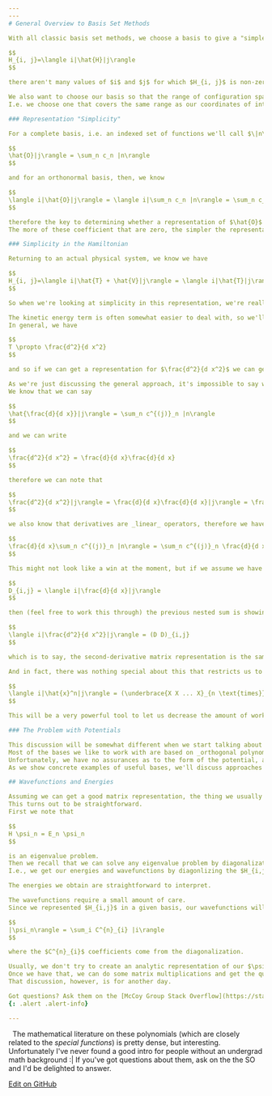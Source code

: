 ```yaml
---
---
# General Overview to Basis Set Methods

With all classic basis set methods, we choose a basis to give a "simple" representation of our system.

$$
H_{i, j}=\langle i|\hat{H}|j\rangle
$$

there aren't many values of $i$ and $j$ for which $H_{i, j}$ is non-zero. Equivalently, for _most_ values of $i$ and $j$, $H_{i, j} = 0$.

We also want to choose our basis so that the range of configuration space that's relevant for our problem is also well-described by our basis.
I.e. we choose one that covers the same range as our coordinates of interest.

### Representation "Simplicity"

For a complete basis, i.e. an indexed set of functions we'll call $\|n\rangle$, we know _a priori_ that given an operator $\hat{O}$ there's a set of coefficients $$ \{ c_n \} $$ such that

$$
\hat{O}|j\rangle = \sum_n c_n |n\rangle
$$

and for an orthonormal basis, then, we know

$$
\langle i|\hat{O}|j\rangle = \langle i|\sum_n c_n |n\rangle = \sum_n c_n  \langle i|n\rangle = c_i
$$

therefore the key to determining whether a representation of $\hat{O}$ is simple or not is determining how many of the $$ \{ c_n \} $$ are non-zero.
The more of these coefficient that are zero, the simpler the representation.

### Simplicity in the Hamiltonian

Returning to an actual physical system, we know we have

$$
H_{i, j}=\langle i|\hat{T} + \hat{V}|j\rangle = \langle i|\hat{T}|j\rangle + \langle i|\hat{V}|j\rangle
$$

So when we're looking at simplicity in this representation, we're really asking about the simplicity of the representations of $\hat{T}$ and $\hat{V}$.

The kinetic energy term is often somewhat easier to deal with, so we'll start there.
In general, we have

$$
T \propto \frac{d^2}{d x^2}
$$

and so if we can get a representation for $\frac{d^2}{d x^2}$ we can get one for $\hat{T}$ essentially for free.

As we're just discussing the general approach, it's impossible to say whether or not this representation will be simple, but we can make use of a nice property of matrix representations when computing it.
We know that we can say

$$
\hat{\frac{d}{d x}}|j\rangle = \sum_n c^{(j)}_n |n\rangle
$$

and we can write

$$
\frac{d^2}{d x^2} = \frac{d}{d x}\frac{d}{d x}
$$

therefore we can note that

$$
\frac{d^2}{d x^2}|j\rangle = \frac{d}{d x}\frac{d}{d x}|j\rangle = \frac{d}{d x}\sum_n c^(j)_n |n\rangle
$$

we also know that derivatives are _linear_ operators, therefore we have

$$
\frac{d}{d x}\sum_n c^{(j)}_n |n\rangle = \sum_n c^{(j)}_n \frac{d}{d x} |n\rangle = \sum_n c^{(j)}_n \sum_m c^{(n)}_m |m\rangle
$$

This might not look like a win at the moment, but if we assume we have a matrix representation of $\frac{d}{d x}$ that I'll call $D$, i.e. we have

$$
D_{i,j} = \langle i|\frac{d}{d x}|j\rangle
$$

then (feel free to work this through) the previous nested sum is showing that

$$
\langle i|\frac{d^2}{d x^2}|j\rangle = (D D)_{i,j}
$$

which is to say, the second-derivative matrix representation is the same as applying the first-derivative matrix representation to itself.

And in fact, there was nothing special about this that restricts us to derivatives. In general, given some linear operator $\hat{x}$ with matrix representation $X$, we have

$$
\langle i|\hat{x}^n|j\rangle = (\underbrace{X X ... X}_{n \text{times}})_{i,j}
$$

This will be a very powerful tool to let us decrease the amount of work we need to do when making these matrix representations.

### The Problem with Potentials

This discussion will be somewhat different when we start talking about things like _discrete variable representation_, but for the classic basis set approaches, the difficulty in representation generally shows up in the potential.
Most of the bases we like to work with are based on _orthogonal polynomials_,[<sup>1</sup>] which almost always have simple representations for the second derivative operator.
Unfortunately, we have no assurances as to the form of the potential, and so we can't say for sure whether we'll get a simple representation for it.
As we show concrete examples of useful bases, we'll discuss approaches for dealing with this problem. For now, though, simply keep the mantra in mind, _the potential is the problem_.

## Wavefunctions and Energies

Assuming we can get a good matrix representation, the thing we usually want to do is get wavefunction and energies.
This turns out to be straightforward.
First we note that

$$
H \psi_n = E_n \psi_n
$$

is an eigenvalue problem.
Then we recall that we can solve any eigenvalue problem by diagonalization of the relevant matrix representation.
I.e., we get our energies and wavefunctions by diagonlizing the $H_{i,j}$ matrix.

The energies we obtain are straightforward to interpret.

The wavefunctions require a small amount of care.
Since we represented $H_{i,j}$ in a given basis, our wavefunctions will be given by

$$
|\psi_n\rangle = \sum_i C^{n}_{i} |i\rangle
$$

where the $C^{n}_{i}$ coefficients come from the diagonalization.

Usually, we don't try to create an analytic representation of our $\psi_n$ terms, though, and instead mostly work by doing things like representing physical quantities of interest like dipole moments or bond lengths in the same basis.
Once we have that, we can do some matrix multiplications and get the quantities that we care about without much extra effort.
That discussion, however, is for another day.

Got questions? Ask them on the [McCoy Group Stack Overflow](https://stackoverflow.com/c/mccoygroup/questions/ask)
{: .alert .alert-info}

---
```

<a id="#fn1">&nbsp;</a> The mathematical literature on these polynomials (which are closely related to the _special functions_) is pretty dense, but interesting. Unfortunately I've never found a good intro for people without an undergrad math background :| If you've got questions about them, ask on the the SO and I'd be delighted to answer.

[<sup>1</sup>]:#fn1

[Edit on GitHub](https://github.com/McCoyGroup/References/edit/gh-pages/References/Basis%20Set%20Methods/GeneralOverview.md)
